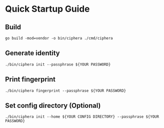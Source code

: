 # Quick Startup Guide

## Build

```shell
go build -mod=vendor -o bin/ciphera ./cmd/ciphera
```

## Generate identity

```shell
./bin/ciphera init --passphrase ${YOUR PASSWORD}
```

## Print fingerprint

```shell
./bin/ciphera fingerprint --passphrase ${YOUR PASSWORD}
```

## Set config directory (Optional)

```shell
./bin/ciphera init --home ${YOUR CONFIG DIRECTORY} --passphrase ${YOUR PASSWORD}
```
